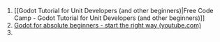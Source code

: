 1. [[Godot Tutorial for Unit Developers (and other beginners)|Free Code Camp - Godot Tutorial for Unit Developers (and other beginners)]]
2. [Godot for absolute beginners - start the right way (youtube.com)](https://www.youtube.com/watch?v=s0O3a2AgoBA)
3. 